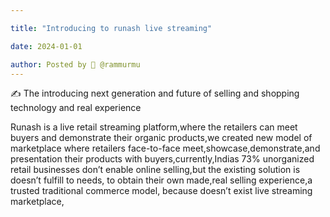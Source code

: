 ```yaml
---

title: "Introducing to runash live streaming"

date: 2024-01-01

author: Posted by 🙋 @rammurmu
---
```

✍️ The introducing next generation and future of selling and shopping technology and real experience

Runash is a live retail streaming platform,where the retailers can meet buyers and demonstrate their organic products,we created new model of marketplace where retailers face-to-face meet,showcase,demonstrate,and presentation their products with buyers,currently,Indias 73% unorganized retail businesses don’t enable online selling,but the existing solution is doesn’t fulfill to needs, to obtain their own made,real selling experience,a trusted traditional commerce model, because doesn’t exist live streaming marketplace,

